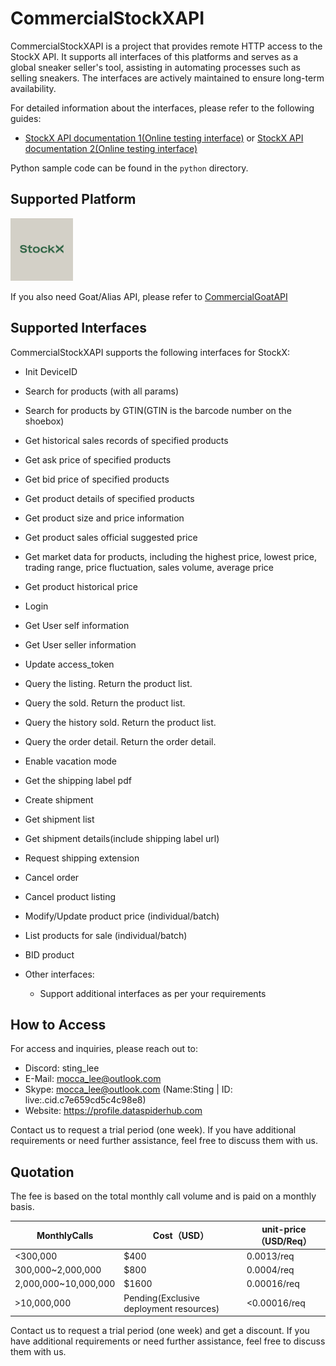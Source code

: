 # CommercialStockXAPI

CommercialStockXAPI is a project that provides remote HTTP access to the StockX API. It supports all interfaces of this platforms and serves as a global sneaker seller's tool, assisting in automating processes such as selling sneakers. The interfaces are actively maintained to ensure long-term availability.

For detailed information about the interfaces, please refer to the following guides:
- [StockX API documentation 1(Online testing interface)](https://stockxapi.dataspiderhub.com/docs) or [StockX API documentation 2(Online testing interface)](https://stockxapi.dataspiderhub.com/redoc)

Python sample code can be found in the `python` directory.

## Supported Platform
<img src="/res/stockx.jpg" width="100" height="100" alt="StockX"/><br/>

If you also need Goat/Alias API, please refer to [CommercialGoatAPI](https://github.com/Sting-Lee/CommercialGoatAPI/)

## Supported Interfaces

CommercialStockXAPI supports the following interfaces for StockX:

  - Init DeviceID
  - Search for products (with all params)
  - Search for products by GTIN(GTIN is the barcode number on the shoebox)
  - Get historical sales records of specified products
  - Get ask price of specified products
  - Get bid price of specified products
  - Get product details of specified products
  - Get product size and price information
  - Get product sales official suggested price
  - Get market data for products, including the highest price, lowest price, trading range, price fluctuation, sales volume, average price
  - Get product historical price
  - Login
  - Get User self information
  - Get User seller information
  - Update access_token
  - Query the listing. Return the product list.
  - Query the sold. Return the product list.
  - Query the history sold. Return the product list.
  - Query the order detail. Return the order detail.
  - Enable vacation mode
  - Get the shipping label pdf
  - Create shipment
  - Get shipment list
  - Get shipment details(include shipping label url)
  - Request shipping extension
  - Cancel order
  - Cancel product listing
  - Modify/Update product price (individual/batch)
  - List products for sale (individual/batch)
  - BID product

  - Other interfaces:
    - Support additional interfaces as per your requirements

## How to Access

For access and inquiries, please reach out to:

- Discord: sting_lee
- E-Mail: mocca_lee@outlook.com
- Skype: mocca_lee@outlook.com (Name:Sting | ID: live:.cid.c7e659cd5c4c98e8)
- Website: https://profile.dataspiderhub.com

Contact us to request a trial period (one week). If you have additional requirements or need further assistance, feel free to discuss them with us.

## Quotation

The fee is based on the total monthly call volume and is paid on a monthly basis.

| MonthlyCalls         | Cost（USD）                             | unit-price（USD/Req） |
| -------------------- | --------------------------------------- | --------------------- |
| <300,000             | $400                                    | 0.0013/req            |
| 300,000~2,000,000    | $800                                    | 0.0004/req            |
| 2,000,000~10,000,000 | $1600                                   | 0.00016/req           |
| >10,000,000          | Pending(Exclusive deployment resources) | <0.00016/req          |

Contact us to request a trial period (one week) and get a discount. 
If you have additional requirements or need further assistance, feel free to discuss them with us.
